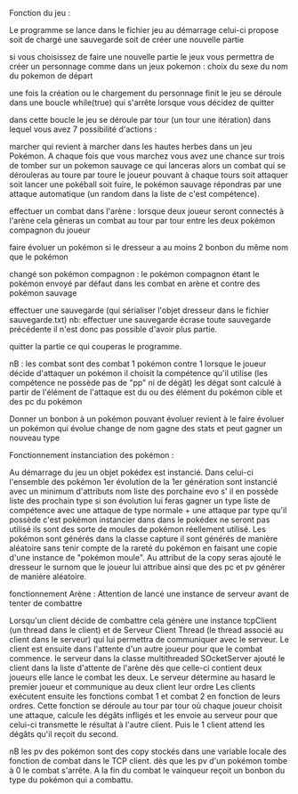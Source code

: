 Fonction du jeu :
 
Le programme se lance dans le fichier jeu
au démarrage celui-ci propose soit de chargé une sauvegarde soit de créer une nouvelle partie
 
si vous choisissez de faire une nouvelle partie le jeux vous permettra de créer un personnage comme dans un jeux pokemon :
choix du sexe du nom du pokemon de départ
 
une fois la création ou le chargement du personnage finit le jeu se déroule dans une boucle while(true) qui s'arrête lorsque vous décidez de quitter
 
dans cette boucle le jeu se déroule par tour (un tour une itération) dans lequel vous avez 7 possibilité d'actions :
 
marcher qui revient à marcher dans les hautes herbes dans un jeu Pokémon. A chaque fois que vous marchez vous avez une chance sur trois de tomber sur un pokemon sauvage ce qui lanceras alors un combat qui se dérouleras au toure par toure le joueur pouvant à chaque tours soit attaquer soit lancer une pokéball soit fuire, le pokémon sauvage répondras par une attaque automatique (un random dans la liste de c'est compétence).
 
effectuer un combat dans l'arène : lorsque deux joueur seront connectés à l'arène cela gêneras un combat au tour par tour entre les deux pokémon compagnon du joueur
 
faire évoluer un pokémon si le dresseur a au moins 2 bonbon du même nom que le pokémon
 
changé son pokémon compagnon : le pokémon compagnon étant le pokémon envoyé par défaut dans les combat en arène et contre des pokémon sauvage
 
effectuer une sauvegarde (qui sérialiser l'objet dresseur dans le fichier sauvegarde.txt)
nb: effectuer une sauvegarde écrase toute sauvegarde précédente il n'est donc pas possible d'avoir plus partie.
 
quitter la partie ce qui couperas le programme.
 
nB :
les combat sont des combat 1 pokémon contre 1
lorsque le joueur décide d'attaquer un pokémon il choisit la compétence qu'il utilise (les compétence ne possède pas de "pp" ni de dégât)
les dégat sont calculé à partir de l'élément de l'attaque est du ou des élément du pokémon cible et des pc du pokémon
 
Donner un bonbon à un pokémon pouvant évoluer revient à le faire évoluer
un pokémon qui évolue change de nom gagne des stats et peut gagner un nouveau type
 
 
Fonctionnement instanciation des pokémon :
 
Au démarrage du jeu un objet pokédex est instancié. Dans celui-ci l'ensemble des pokémon 1er évolution de la 1er génération sont instancié avec un minimum d'attributs
nom liste des porchaine evo s' il en possède liste des prochain type si son évolution lui feras gagner un type
liste de compétence avec une attaque de type normale + une attaque par type qu'il possède
c'est pokémon instancier dans dans le pokédex ne seront pas utilisé ils sont des sorte de moules de pokémon réellement utilisé.
Les pokémon sont générés dans la classe capture il sont générés de manière aléatoire sans tenir compte de la rareté du pokémon en faisant une copie d'une instance de "pokémon moule". Au attribut de la copy seras ajouté le dresseur le surnom que le joueur lui attribue ainsi que des pc et pv générer de manière aléatoire.
 
fonctionnement Arène :
Attention de lancé une instance de serveur avant de tenter de combattre 

Lorsqu'un client décide de combattre cela génère une instance tcpClient (un thread dans le client) et de Serveur Client Thread (le thread associé au client dans le serveur) qui lui permettra de communiquer avec le serveur. Le client est ensuite dans l'attente d'un autre joueur pour que le combat commence.
le serveur dans la classe multithreaded SOcketServer ajouté le client dans la liste d'attente de l'arène
dès que celle-ci contient deux joueurs elle lance le combat les deux. Le serveur détermine au hasard le premier joueur et communique au deux client leur ordre
Les clients exécutent ensuite les fonctions combat 1 et combat 2 en fonction de leurs ordres. Cette fonction se déroule au tour par tour où chaque joueur choisit une attaque, calcule les dégâts infligés et les envoie au serveur pour que celui-ci transmette le résultat à l'autre client. Puis le 1 client attend les dégâts qu'il reçoit du second.
 
nB les pv des pokémon sont des copy stockés dans une variable locale des fonction de combat dans le TCP client.
dès que les pv d'un pokémon tombe à 0 le combat s'arrête.
A la fin du combat le vainqueur reçoit un bonbon du type du pokémon qui a combattu.